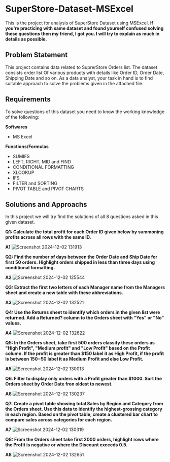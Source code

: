# SuperStore-Dataset-MSExcel
This is the project for analysis of SuperStore Dataset using MSExcel.
**If you're practicing with same dataset and found yourself confused solving these questions then my friend, I got you. I will try to explain as much in details as possible.**

## Problem Statement
This project contains data related to SuprerStore Orders list. The dataset consists order list Of various products with details like Order ID, Order Date, Shipping Date and so on. As a data analyst, your task in hand is to find suitable approach to solve the problems given in the attached file.

## Requirements
To solve questions of this dataset you need to know the working knowledge of the following:

**Softwares**

- MS Excel

**Functions/Formulas**

- SUMIFS
- LEFT, RIGHT, MID and FIND
- CONDITIONAL FORMATTING
- XLOOKUP
- IFS
- FILTER and SORTING
- PIVOT TABLE and PIVOT CHARTS

## Solutions and Approachs
In this project we will try find the solutions of all 8 questions asked in this given dataset.

**Q1: Calculate the total profit for each Order ID given below by summoning profits across all rows with the same ID.**

**A1** ![Screenshot 2024-12-02 131913](https://github.com/user-attachments/assets/ae8db94d-16d1-499f-ae0d-3b75fad7ea5c)




**Q2: Find the number of days between the Order Date and Ship Date for first 50 orders. Highlight orders shipped in less than three days using conditional formatting.**

**A2** ![Screenshot 2024-12-02 125544](https://github.com/user-attachments/assets/787aaf2c-c666-4960-bcad-ca00d2529f5a)



**Q3: Extract the first two letters of each Manager name from the Managers sheet and create a new table with these abbreviations.**

**A3** ![Screenshot 2024-12-02 132521](https://github.com/user-attachments/assets/b9f33ab4-7e0e-4560-8e75-a94516943d46)



**Q4: Use the Returns sheet to identify which orders in the given list were returned. Add a Returned? column to the Orders sheet with "Yes" or "No" values.**

**A4** ![Screenshot 2024-12-02 132622](https://github.com/user-attachments/assets/8617137d-2bac-4e4d-9c0d-94455005cfaf)



**Q5: In the Orders sheet, take first 500 orders classify these orders as "High Profit", "Medium profit" and "Low Profit" based on the Profit column. If the profit is greater than $150 label it as High Profit, if the profit is between $150-$50 label it as Medium Profit and else Low Profit.**

**A5** ![Screenshot 2024-12-02 130013](https://github.com/user-attachments/assets/158399d6-1064-40b5-a6ae-d3708040e25b)



**Q6. Filter to display only orders with a Profit greater than $1000. Sort the Orders sheet by Order Date fron oldest to newest.**

**A6** ![Screenshot 2024-12-02 130237](https://github.com/user-attachments/assets/717aba8e-6866-4511-b286-f78dfeab12bf)



**Q7: Create a pivot table showing total Sales by Region and Category from the Orders sheet. Use this data to identify the highest-grossing category in each region. Based on the pivot table, create a clustered bar chart to compare sales across categories for each region.**

**A7** ![Screenshot 2024-12-02 130319](https://github.com/user-attachments/assets/fa34e201-2eee-44e3-8957-8951fc4b037f)



**Q8: From the Orders sheet take first 2000 orders, highlight rows where the Profit is negative or where the Discount exceeds 0.5.**

**A8** ![Screenshot 2024-12-02 132651](https://github.com/user-attachments/assets/eecc4e3e-c552-4879-bc33-3c89f7570ccb)
